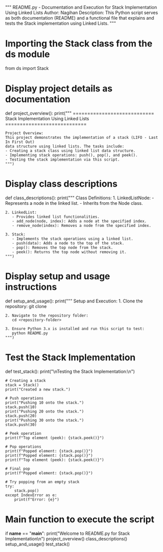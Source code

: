 """
README.py - Documentation and Execution for Stack Implementation Using Linked Lists
Author: Nagihan
Description: This Python script serves as both documentation (README) and 
a functional file that explains and tests the Stack implementation using Linked Lists.
"""

# Importing the Stack class from the ds module
from ds import Stack

# Display project details as documentation
def project_overview():
    print("""
    ============================
    Stack Implementation Using Linked Lists
    ============================

    Project Overview:
    This project demonstrates the implementation of a stack (LIFO - Last In First Out)
    data structure using linked lists. The tasks include:
    - Creating a stack class using linked list data structure.
    - Implementing stack operations: push(), pop(), and peek().
    - Testing the stack implementation via this script.
    """)

# Display class descriptions
def class_descriptions():
    print("""
    Class Definitions:
    1. LinkedListNode:
       - Represents a node in the linked list.
       - Inherits from the Node class.

    2. LinkedList:
       - Provides linked list functionalities.
       - add_node(node, index): Adds a node at the specified index.
       - remove_node(index): Removes a node from the specified index.

    3. Stack:
       - Implements the stack operations using a linked list.
       - push(data): Adds a node to the top of the stack.
       - pop(): Removes the top node from the stack.
       - peek(): Returns the top node without removing it.
    """)

# Display setup and usage instructions
def setup_and_usage():
    print("""
    Setup and Execution:
    1. Clone the repository:
       git clone <repository-link>

    2. Navigate to the repository folder:
       cd <repository-folder>

    3. Ensure Python 3.x is installed and run this script to test:
       python README.py
    """)

# Test the Stack Implementation
def test_stack():
    print("\nTesting the Stack Implementation:\n")
    
    # Creating a stack
    stack = Stack()
    print("Created a new stack.")

    # Push operations
    print("Pushing 10 onto the stack.")
    stack.push(10)
    print("Pushing 20 onto the stack.")
    stack.push(20)
    print("Pushing 30 onto the stack.")
    stack.push(30)

    # Peek operation
    print(f"Top element (peek): {stack.peek()}")

    # Pop operations
    print(f"Popped element: {stack.pop()}")
    print(f"Popped element: {stack.pop()}")
    print(f"Top element (peek): {stack.peek()}")
    
    # Final pop
    print(f"Popped element: {stack.pop()}")
    
    # Try popping from an empty stack
    try:
        stack.pop()
    except IndexError as e:
        print(f"Error: {e}")

# Main function to execute the script
if __name__ == "__main__":
    print("Welcome to README.py for Stack Implementation\n")
    project_overview()
    class_descriptions()
    setup_and_usage()
    test_stack()